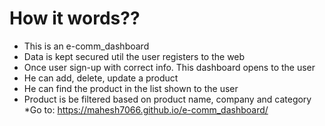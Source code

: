 # How it words??
* This is an e-comm_dashboard
* Data is kept secured util the user registers to the web
* Once user sign-up with correct info. This dashboard opens to the user
* He can add, delete, update a product
* He can find the product in the list shown to the user
* Product is be filtered based on product name, company and category
*Go to:   https://mahesh7066.github.io/e-comm_dashboard/

